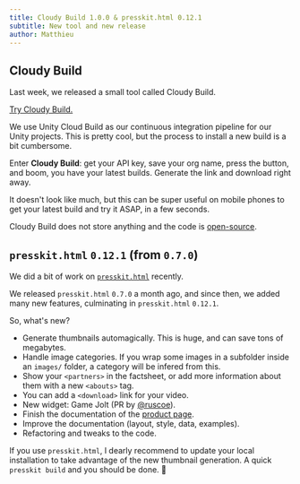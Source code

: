 ```yaml
---
title: Cloudy Build 1.0.0 & presskit.html 0.12.1
subtitle: New tool and new release
author: Matthieu
---
```

## Cloudy Build

Last week, we released a small tool called Cloudy Build. 

[Try Cloudy Build.](https://cloudy-build.pxn.io/)

We use Unity Cloud Build as our continuous integration pipeline for our Unity projects. This is pretty cool, but the process to install a new build is a bit cumbersome.

Enter **Cloudy Build**: get your API key, save your org name, press the button, and boom, you have your latest builds. Generate the link and download right away.

It doesn't look like much, but this can be super useful on mobile phones to get your latest build and try it ASAP, in a few seconds.

Cloudy Build does not store anything and the code is [open-source](https://github.com/solarsailer/cloudy-build).

## `presskit.html` `0.12.1` (from `0.7.0`)

We did a bit of work on [`presskit.html`](https://github.com/pixelnest/presskit.html) recently.

We released `presskit.html` `0.7.0` a month ago, and since then, we added many new features, culminating in `presskit.html` `0.12.1`.

So, what's new?

- Generate thumbnails automagically. This is huge, and can save tons of megabytes.
- Handle image categories. If you wrap some images in a subfolder inside an `images/` folder, a category will be infered from this.
- Show your `<partners>` in the factsheet, or add more information about them with a new `<abouts>` tag.
- You can add a `<download>` link for your video.
- New widget: Game Jolt (PR by [@ruscoe](https://github.com/ruscoe)).
- Finish the documentation of the [product page](http://pixelnest.io/presskit.html/product/).
- Improve the documentation (layout, style, data, examples).
- Refactoring and tweaks to the code.

If you use `presskit.html`, I dearly recommend to update your local installation to take advantage of the new thumbnail generation. A quick `presskit build` and you should be done. 🙏
